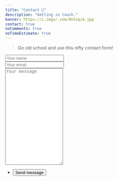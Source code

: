 ```yaml
---
title: "Contact 📨️"
description: "Getting in touch."
banner: https://i.imgur.com/0n5zqiA.jpg
contact: true
noComments: true
noTimeEstimate: true
---
```


> Go old school and use this nifty contact form!

<section class="contact-form">
  <form method="POST" action="https://formspree.io/hello@fvcproductions.com">
    <div class="field half first">
      <input autocomplete="on" type="text" name="name" placeholder="Your name">
    </div>
    <div class="field half">
      <input autocomplete="on" type="email" name="email" placeholder="Your email">
    </div>
    <div class="field">
      <textarea spellcheck="true" rows="20" name="message" id="message" placeholder="Your message"></textarea>
    </div>
    <ul class="actions">
      <li>
        <input type="submit" value="Send message" class="button big">
      </li>
    </ul>
    <input type="hidden" name="_subject" value="FVCproductions - New Contact Message 📥" />
  </form>
</section>

<!-- Chat Bot -->

<!-- <script src="https://app.engati.com/static/js/chat_widget.js"></script>
<script>EngtChat.init({"bot_key": "48eb665693764723", "e":"p", "bot_name":"FVCproductions","welcome_msg":true});</script> -->
